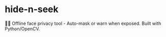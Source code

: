 # hide-n-seek
🕵️‍♂️ Offline face privacy tool - Auto-mask or warn when exposed. Built with Python/OpenCV.
